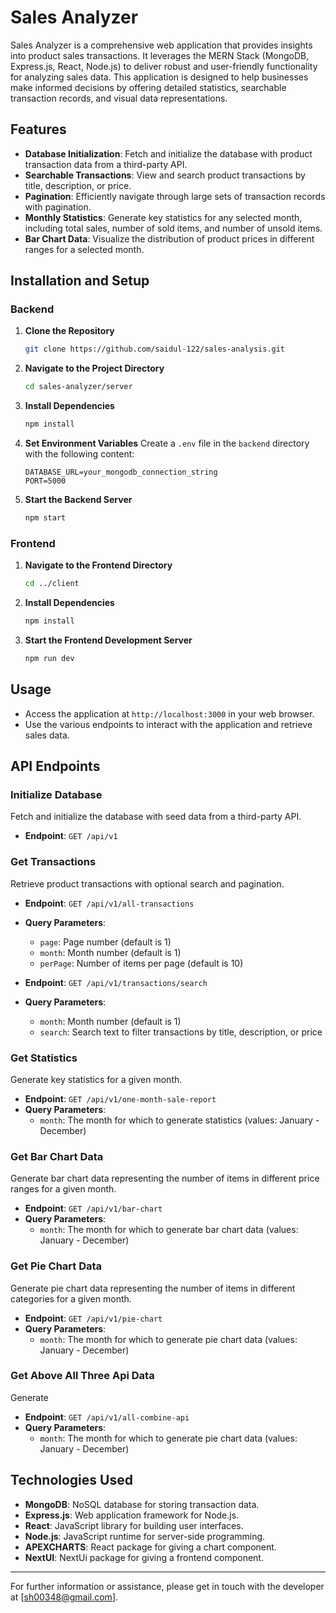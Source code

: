# Sales Analyzer

Sales Analyzer is a comprehensive web application that provides insights into product sales transactions. It leverages the MERN Stack (MongoDB, Express.js, React, Node.js) to deliver robust and user-friendly functionality for analyzing sales data. This application is designed to help businesses make informed decisions by offering detailed statistics, searchable transaction records, and visual data representations.

## Features

- **Database Initialization**: Fetch and initialize the database with product transaction data from a third-party API.
- **Searchable Transactions**: View and search product transactions by title, description, or price.
- **Pagination**: Efficiently navigate through large sets of transaction records with pagination.
- **Monthly Statistics**: Generate key statistics for any selected month, including total sales, number of sold items, and number of unsold items.
- **Bar Chart Data**: Visualize the distribution of product prices in different ranges for a selected month.

## Installation and Setup

### Backend

1. **Clone the Repository**
    ```sh
    git clone https://github.com/saidul-122/sales-analysis.git
    ```

2. **Navigate to the Project Directory**
    ```sh
    cd sales-analyzer/server
    ```

3. **Install Dependencies**
    ```sh
    npm install
    ```

4. **Set Environment Variables**
    Create a `.env` file in the `backend` directory with the following content:
    ```env
    DATABASE_URL=your_mongodb_connection_string
    PORT=5000
    ```

5. **Start the Backend Server**
    ```sh
    npm start
    ```

### Frontend

1. **Navigate to the Frontend Directory**
    ```sh
    cd ../client
    ```

2. **Install Dependencies**
    ```sh
    npm install
    ```

3. **Start the Frontend Development Server**
    ```sh
    npm run dev
    ```

## Usage

- Access the application at `http://localhost:3000` in your web browser.
- Use the various endpoints to interact with the application and retrieve sales data.

## API Endpoints

### Initialize Database

Fetch and initialize the database with seed data from a third-party API.

- **Endpoint**: `GET /api/v1`

### Get Transactions

Retrieve product transactions with optional search and pagination.

- **Endpoint**: `GET /api/v1/all-transactions`
- **Query Parameters**:
  - `page`: Page number (default is 1)
  - `month`: Month number (default is 1)
  - `perPage`: Number of items per page (default is 10)
 
- **Endpoint**: `GET /api/v1/transactions/search`
- **Query Parameters**:
  - `month`: Month number (default is 1)
  - `search`: Search text to filter transactions by title, description, or price

### Get Statistics

Generate key statistics for a given month.

- **Endpoint**: `GET /api/v1/one-month-sale-report`
- **Query Parameters**:
  - `month`: The month for which to generate statistics (values: January - December)

### Get Bar Chart Data

Generate bar chart data representing the number of items in different price ranges for a given month.

- **Endpoint**: `GET /api/v1/bar-chart`
- **Query Parameters**:
  - `month`: The month for which to generate bar chart data (values: January - December)

### Get Pie Chart Data

Generate pie chart data representing the number of items in different categories for a given month.

- **Endpoint**: `GET /api/v1/pie-chart`
- **Query Parameters**:
  - `month`: The month for which to generate pie chart data (values: January - December)

### Get Above All Three Api Data

Generate  

- **Endpoint**: `GET /api/v1/all-combine-api`
- **Query Parameters**:
  - `month`: The month for which to generate pie chart data (values: January - December)

## Technologies Used

- **MongoDB**: NoSQL database for storing transaction data.
- **Express.js**: Web application framework for Node.js.
- **React**: JavaScript library for building user interfaces.
- **Node.js**: JavaScript runtime for server-side programming.
- **APEXCHARTS**: React package for giving a chart component.
- **NextUI**: NextUi package for giving a frontend component.

---

For further information or assistance, please get in touch with the developer at [sh00348@gmail.com].
